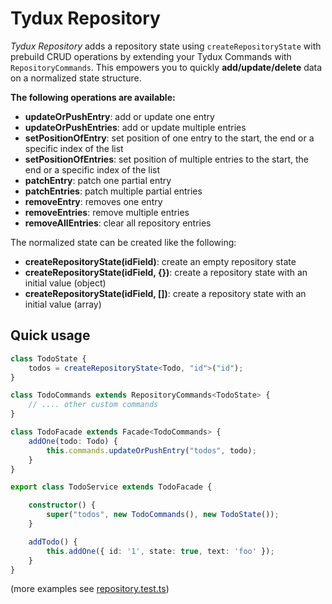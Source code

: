 # Tydux Repository

_Tydux Repository_ adds a repository state using `createRepositoryState` with prebuild CRUD operations by extending your Tydux Commands with  
`RepositoryCommands`.
This empowers you to quickly **add/update/delete** data on a normalized state structure.

**The following operations are available:**

- **updateOrPushEntry**: add or update one entry
- **updateOrPushEntries**: add or update multiple entries
- **setPositionOfEntry**: set position of one entry to the start, the end or a specific index of the list
- **setPositionOfEntries**: set position of multiple entries to the start, the end or a specific index of the list
- **patchEntry**: patch one partial entry
- **patchEntries**: patch multiple partial entries
- **removeEntry**: removes one entry
- **removeEntries**: remove multiple entries
- **removeAllEntries**: clear all repository entries

The normalized state can be created like the following:

- **createRepositoryState(idField)**: create an empty repository state
- **createRepositoryState(idField, {})**: create a repository state with an initial value (object)
- **createRepositoryState(idField, [])**: create a repository state with an initial value (array)


## Quick usage

```typescript
class TodoState {
    todos = createRepositoryState<Todo, "id">("id");
}

class TodoCommands extends RepositoryCommands<TodoState> {
    // .... other custom commands
}

class TodoFacade extends Facade<TodoCommands> {
    addOne(todo: Todo) {
        this.commands.updateOrPushEntry("todos", todo);
    }
}

export class TodoService extends TodoFacade {

    constructor() {
        super("todos", new TodoCommands(), new TodoState());
    }

    addTodo() {
        this.addOne({ id: '1', state: true, text: 'foo' });
    }
}
```

(more examples see [repository.test.ts](https://github.com/w11k/Tydux/blob/master/modules/tydux/src/lib/repository.test.ts))
